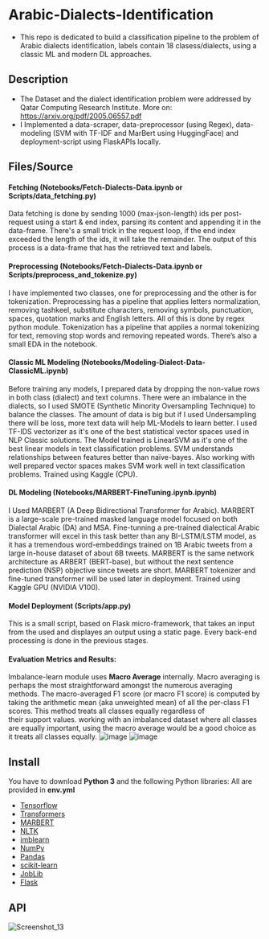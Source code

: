 # Arabic-Dialects-Identification
- This repo is dedicated to build a classification pipeline to the problem of Arabic dialects identification, labels contain 18 clasess/dialects, using a classic ML and modern DL approaches. 

## Description
- The Dataset and the dialect identification problem were addressed by Qatar Computing Research Institute. More on: https://arxiv.org/pdf/2005.06557.pdf
- I Implemented a data-scraper, data-preprocessor (using Regex), data-modeling (SVM with TF-IDF and MarBert using HuggingFace) and deployment-script using FlaskAPIs locally.

## Files/Source
#### Fetching (Notebooks/Fetch-Dialects-Data.ipynb or Scripts/data_fetching.py)
  Data fetching is done by sending 1000 (max-json-length) ids per post-request using a start & end index, parsing its content and appending it in the data-frame. There's a small   trick in the request loop, if the end index exceeded the length of the ids, it will take the remainder.
  The output of this process is a data-frame that has the retrieved text and labels.
  
#### Preprocessing (Notebooks/Fetch-Dialects-Data.ipynb or Scripts/preprocess_and_tokenize.py)
  I have implemented two classes, one for preprocessing and the other is for tokenization. 
  Preprocessing has a pipeline that applies letters normalization, removing tashkeel, substitute characters, removing symbols, punctuation, spaces, quotation marks and English     letters. All of this is done by regex python module.
  Tokenization has a pipeline that applies a normal tokenizing for text, removing stop words and removing repeated words. There’s also a small EDA in the notebook.
  
#### Classic ML Modeling (Notebooks/Modeling-Dialect-Data-ClassicML.ipynb)
  Before training any models, I prepared data by dropping the non-value rows in both class (dialect) and text columns. 
  There were an imbalance in the dialects, so I used SMOTE (Synthetic Minority Oversampling Technique) to balance the classes. The amount of data is big but if I used             Undersampling there will be loss, more text data will help ML-Models to learn better.
  I used TF-IDS vectorizer as it's one of the best statistical vector spaces used in NLP Classic solutions. 
  The Model trained is LinearSVM as it's one of the best linear models in text classification problems.
  SVM understands relationships between features better than naïve-bayes. Also working with well prepared vector spaces makes SVM work well in text classification problems.
  Trained using Kaggle (CPU).
  
#### DL Modeling (Notebooks/MARBERT-FineTuning.ipynb.ipynb)
  I Used MARBERT (A Deep Bidirectional Transformer for Arabic).
  MARBERT is a large-scale pre-trained masked language model focused on both Dialectal Arabic (DA) and MSA.
  Fine-tunning a pre-trained dialectical Arabic transformer will excel in this task better than any BI-LSTM/LSTM model, as it has a tremendous word-embeddings trained on 1B       Arabic tweets from a large in-house dataset of about 6B tweets.
  MARBERT is the same network architecture as ARBERT (BERT-base), but without the next sentence prediction (NSP) objective since tweets are short.
  MARBERT tokenizer and fine-tuned transformer will be used later in deployment. 
  Trained using Kaggle GPU (NVIDIA V100).

#### Model Deployment (Scripts/app.py)
  This is a small script, based on Flask micro-framework, that takes an input from the used and displayes an output using a static page.
  Every back-end processing is done in the previous stages.

#### Evaluation Metrics and Results:
  Imbalance-learn module uses **Macro Average** internally.
  Macro averaging is perhaps the most straightforward amongst the numerous averaging methods.
  The macro-averaged F1 score (or macro F1 score) is computed by taking the arithmetic mean (aka unweighted mean) of all the per-class F1 scores.
  This method treats all classes equally regardless of their support values.
  working with an imbalanced dataset where all classes are equally important, using the macro average would be a good choice as it treats all classes equally.
  ![image](https://user-images.githubusercontent.com/36515196/158068910-f54e4753-9b46-4a0c-99ec-7974128deb73.png)
  ![image](https://user-images.githubusercontent.com/36515196/158068918-d08e985a-b4c8-4cf9-94fe-c9618770d780.png)


## Install
You have to download **Python 3** and the following Python libraries:
All are provided in **env.yml**

- [Tensorflow](https://www.tensorflow.org/)
- [Transformers](https://huggingface.co/docs/transformers/index)
- [MARBERT](https://huggingface.co/UBC-NLP/MARBERT)
- [NLTK](https://www.nltk.org/)
- [imblearn](https://imbalanced-learn.org/stable/)
- [NumPy](http://www.numpy.org/)
- [Pandas](http://pandas.pydata.org)
- [scikit-learn](http://scikit-learn.org/stable/)
- [JobLib](https://joblib.readthedocs.io/en/latest/)
- [Flask](https://flask.palletsprojects.com/)

## API
![Screenshot_13](https://user-images.githubusercontent.com/36515196/158060575-32fda8d5-6272-4cd6-87ff-461b99335ca3.png)

